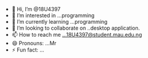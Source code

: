 - 👋 Hi, I’m @18U4397 
- 👀 I’m interested in ...programming
- 🌱 I’m currently learning ...programming
- 💞️ I’m looking to collaborate on ..desktop application.
- 📫 How to reach me ...18U4397@student.mau.edu.ng
- 😄 Pronouns: ...Mr
- ⚡ Fun fact: ...

<!---
18U4397/18U4397 is a ✨ special ✨ repository because its `README.md` (this file) appears on your GitHub profile.
You can click the Preview link to take a look at your changes.
--->
